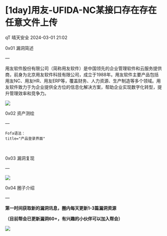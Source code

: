 #  [1day]用友-UFIDA-NC某接口存在存在任意文件上传   
qT  晴天安全   2024-03-01 21:02  
  
0x01 漏洞简述  
  
—  
  
  
用友软件股份有限公司（简称用友软件）是中国领先的企业管理软件和云服务提供商，前身为北京用友软件科技有限公司，成立于1988年。用友软件主要产品包括用友NC、用友HR、用友ERP等，覆盖财务、人力资源、生产制造等多个领域。用友软件致力于为企业提供全方位的信息化解决方案，帮助企业实现数字化转型，提升管理效率和竞争力。  
  
![](https://mmbiz.qpic.cn/sz_mmbiz_png/zbOc7jUKdjLJ28ibCeZJzDMIIia9VlhxzCOlQedVXyicGVYSaiaEiaRPLEkLtHDxzuw2aPvcibExgL8iceYQqow58amEQ/640?wx_fmt=png&from=appmsg "")  
  
0x02 资产测绘  
  
—  
```
Fofa语法：
title="产品登录界面"
```  
  
                           
  
0x03 漏洞复现  
  
—  
  
  
![](https://mmbiz.qpic.cn/sz_mmbiz_png/zbOc7jUKdjLJ28ibCeZJzDMIIia9VlhxzCiaFOEt95elIHWd4ozB6hjG9AEcS5cWehdKduIC21KW5mhgUGBBaUHzA/640?wx_fmt=png&from=appmsg "")  
  
0x04 圈子介绍  
  
—  
  
**第一时间获取新的漏洞讯息，圈内每天更新1-3篇漏洞资源**  
  
**（目前帮会已更新漏洞60+，有兴趣的小伙伴可以加入帮会）**  
  
![](https://mmbiz.qpic.cn/sz_mmbiz_jpg/zbOc7jUKdjLviaGXopFnM5pelZgnGxib9PbFC21UicdLg3NMryvtStFVELO8XDj4FopqTjFSjJmy3hXGu32t8H5Gw/640?wx_fmt=jpeg&from=appmsg&wxfrom=5&wx_lazy=1&wx_co=1 "")  
  
  
  
